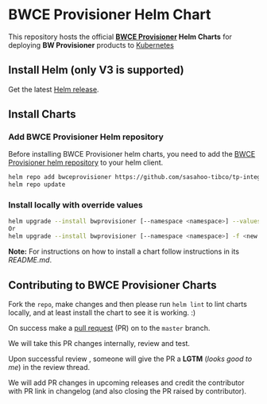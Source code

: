 # BWCE Provisioner Helm Chart

This repository hosts the official **[BWCE Provisioner](https://github.com/sasahoo-tibco/tp-integration/tree/main/helm/charts/bwprovisioner) Helm Charts** for deploying **BW Provisioner** products to [Kubernetes](https://kubernetes.io/)

## Install Helm (only V3 is supported)

Get the latest [Helm release](https://github.com/helm/helm#install).

## Install Charts

### Add BWCE Provisioner Helm repository

Before installing BWCE Provisioner helm charts, you need to add the [BWCE Provisioner helm repository](https://github.com/sasahoo-tibco/tp-integration/tree/main/helm/charts/bwprovisioner) to your helm client.

```bash
helm repo add bwceprovisioner https://github.com/sasahoo-tibco/tp-integration/tree/main/helm/charts/bwprovisioner
helm repo update
```
### Install locally with override values

```bash
helm upgrade --install bwprovisioner [--namespace <namespace>] --values <new file name>.yaml
Or
helm upgrade --install bwprovisioner [--namespace <namespace>] -f <new file name>.yaml
```

**Note:** For instructions on how to install a chart follow instructions in its _README.md_.

## Contributing to BWCE Provisioner Charts

Fork the `repo`, make changes and then please run `helm lint` to lint charts locally, and at least install the chart to see it is working. :)

On success make a [pull request](https://help.github.com/articles/using-pull-requests) (PR) on to the `master` branch.

We will take this PR changes internally, review and test.

Upon successful review , someone will give the PR a __LGTM__ (_looks good to me_) in the review thread.

We will add PR changes in upcoming releases and credit the contributor with PR link in changelog (and also closing the PR raised by contributor).



